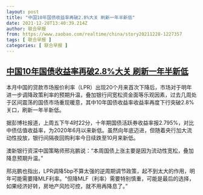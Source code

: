 ```yaml
---
layout: post
title: "中国10年国债收益率再破2.8%大关 刷新一年半新低"
date: 2021-12-28T13:40:39.214Z
author: 联合早报
from: https://www.zaobao.com/realtime/china/story20211228-1227357
tags: [ 联合早报 ]
categories: [ 联合早报 ]
---
```

<!--1640719980000-->
[中国10年国债收益率再破2.8%大关 刷新一年半新低](https://www.zaobao.com/realtime/china/story20211228-1227357)
------

<div>
<p>本月中国的贷款市场报价利率（LPR）出现20个月来首次下降后，市场对于明年进一步调降政策利率的预期升温，叠加银行间宽松资金面等乐观因素，过去几周处于区间震荡的国债市场重现暖意，其中10年国债收益率收益率再度下行突破2.8%关口，刷新一年半新低。</p><p>据彭博社报道，上周五下午4时22分，十年期国债活跃券收益率报2.795%，对比中债估值收益率，为2020年6月以来新低。虽然向年底迈进，但随着央行加大流动性投放，银行间隔夜回购利率今日续跌至10月来新低。</p><p>澳新银行资深中国策略师邢兆鹏说：“本周国债上涨主要是因为流动性宽松，叠加降息预期升温。”</p><section id="imu"><div id="dfp-ad-imu1">        </div></section><p>邢兆鹏也指出，LPR调降5bp不算太强的逆周期调节政策，起不到太大的作用，明年可能需要降MLF利率。“但降MLF（利率）需要特别慎重，可能是最后的选择，如果经济好转，房地产风险可控，就不用再降息了。”</p><p> </p>      <div class="cx_paywall_placeholder" id="sph_cdp_40"></div>
</div>

